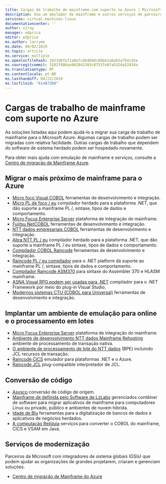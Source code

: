```yaml
---
title: Cargas de trabalho de mainframe com suporte no Azure | Microsoft Docs
description: Use um emulador de mainframe e outros serviços de parceiros da Microsoft para hospedar novamente suas cargas de trabalho de mainframe como sistemas com base em IBM Z usando o Microsoft Azure.
services: virtual-machines-linux
documentationcenter: ''
author: njray
manager: edprice
editor: edprice
ms.author: larryme
ms.date: 04/02/2019
ms.topic: article
ms.service: multiple
ms.openlocfilehash: 1923d6fe71a0a7c4b469dc88b61a6ab3a794c45e
ms.sourcegitcommit: 3102f886aa962842303c8753fe8fa5324a52834a
ms.translationtype: MT
ms.contentlocale: pt-BR
ms.lasthandoff: 04/23/2019
ms.locfileid: "61487300"
---
```

# <a name="mainframe-workloads-supported-on-azure"></a>Cargas de trabalho de mainframe com suporte no Azure

As soluções listadas aqui podem ajudá-lo a migrar sua carga de trabalho de mainframe para o Microsoft Azure. Algumas cargas de trabalho podem ser migradas com relativa facilidade. Outras cargas de trabalho que dependem do software de sistema herdado podem ser hospedado novamente. 

Para obter mais ajuda com emulação de mainframe e serviços, consulte a [Centro de migração de Mainframe Azure](https://azure.microsoft.com/migration/mainframe/).

## <a name="migrate-mainframe-closer-to-azure"></a>Migrar o mais próximo de mainframe para o Azure

- [Micro foco Visual COBOL](https://www.microfocus.com/products/visual-cobol/) ferramentas de desenvolvimento e integração.
- [Micro PL de foco / eu](https://www.microfocus.com/campaign/download/pli-modernization/) compilador herdado para a plataforma .NET, que dão suporte a mainframe PL /, sintaxe, tipos de dados e comportamento.
- [Micro Focus Enterprise Server](https://www.microfocus.com/products/enterprise-suite/enterprise-server/) plataforma de integração do mainframe.
- [Fujitsu NetCOBOL](https://www.fujitsu.com/global/products/software/developer-tool/netcobol/) ferramentas de desenvolvimento e integração.
- [NTT dados empresariais COBOL](https://www.nttdataservices.com/en-ie/services/application-modernization-services) ferramentas de desenvolvimento e integração.
- [Abra NTT PL / eu](https://www.nttdataservices.com/en-ie/services/application-modernization-services) compilador herdado para a plataforma .NET, que dão suporte a mainframe PL / eu sintaxe, tipos de dados e comportamento.
- [Compilador COBOL Raincode](https://www.raincode.com/products/cobol/) ferramentas de desenvolvimento e integração.
- [Raincode PL / eu compilador](https://www.raincode.com/products/pli/) para o .NET platform dá suporte ao mainframe PL /, sintaxe, tipos de dados e comportamento.
- [Compilador Raincode ASM370](https://www.raincode.com/technical-landscape/asm370/) para sintaxe do Assembler 370 e HLASM mainframe.
- [ASNA Visual RPG podem ser usadas para .NET](https://asna.com/us/products/visual-rpg) compilador para o .NET Framework por meio do plug-in Visual Studio.
- [Modernos sistemas CTU (COBOL para Universal)](https://modernsystems.com/automatic-cobol-to-java-conversion/) ferramentas de desenvolvimento e integração.

## <a name="deploy-an-emulation-environment-for-online-and-batch-processing"></a>Implantar um ambiente de emulação para online e o processamento em lotes

- [Micro Focus Enterprise Server](https://www.microfocus.com/products/enterprise-suite/enterprise-server/) plataforma de integração do mainframe.
- [Ambiente de desenvolvimento NTT dados Mainframe Rehosting](https://us.nttdata.com/en/-/media/assets/white-paper/apps-mainframe-re-hosting-development-environment-whitepaper.pdf) ambiente de processamento de transação nativa.
- [O ambiente de processamento de lote do NTT dados](https://us.nttdata.com/en/-/media/assets/white-paper/apps-mainframe-re-hosting-development-environment-whitepaper.pdf) (BPE) incluindo JCL recursos de transação.
- [Raincode CICS](https://www.raincode.com/technical-landscape/cics/) emulador para plataformas .NET e o Azure.
- [Raincode JCL](https://www.raincode.com/products/jcl/) plug-compatible interpretador de JCL.

## <a name="code-conversion"></a>Conversão de código

- [Asysco](https://www.asysco.com/azure-cloud/) conversão de código de origem.
- [Mainframe de definida pelo Software de LzLabs](https://www.lzlabs.com/) gerenciados contêiner de software para migrar aplicativos de mainframe para computadores Linux ou privado, público e ambientes de nuvem híbrida.
- [Idade de Blu](https://www.bluage.com/) ferramentas para a digitalização de bancos de dados e aplicativos de negócios herdados.
- [A computação Relíquia](https://www.heirloomcomputing.com/tag/convert-cobol-to-java/) serviços para converter o COBOL do mainframe, CICS e VSAM em Java.

## <a name="modernization-services"></a>Serviços de modernização

Parceiros da Microsoft com integradores de sistema globais (GSIs) que podem ajudar as organizações de grandes projetarem, criaram e gerenciam soluções. 

- [Centro de migração de Mainframe do Azure](https://azure.microsoft.com/migration/mainframe/)
